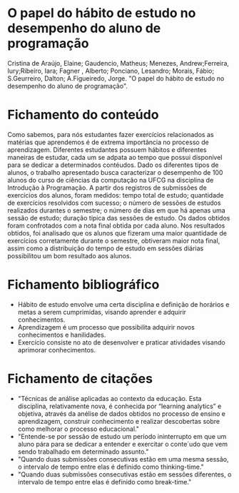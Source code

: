 #  O papel do hábito de estudo no desempenho do aluno de programação
Cristina de Araújo, Elaine; Gaudencio, Matheus; Menezes, Andrew;Ferreira, Iury;Ribeiro, Iara; Fagner , Alberto; Ponciano, Lesandro; Morais, Fábio; S.Geurreiro, Dalton; A.Figueiredo, Jorge. "O papel do hábito de estudo no desempenho do aluno de programação".
# Fichamento do conteúdo
Como sabemos, para nós estudantes fazer exercícios relacionados as matérias que aprendemos é de extrema importância no processo de aprendizagem. Diferentes estudantes possuem hábitos e diferentes maneiras de estudar, cada um se adpata ao tempo que possui disponível para se dedicar a determinados contéudos. Dado os diferentes tipos de alunos, o trabalho apresentado busca caracterizar o desempenho de 100 alunos do curso de ciências da computação na UFCG na disciplina de Introdução à Programação.  A partir dos registros de submissões de exercícios dos alunos, foram medidos: tempo total de estudo; quantidade de exercícios resolvidos com sucesso; o número de sessões de estudos realizados durantes o semestre; o número de dias em que há apenas uma sessão de estudo; duração típica das sessões de estudo. Os dados obtidos foram confrotados com a nota final obtida por cada aluno. Nos resultados obtidos, foi analisado que os alunos que fizeram uma maior quantidade de exercícios corretamente durante o semestre, obtiveram maior nota final, assim como a distribuição do tempo de estudo em sessões diárias possibilitou um bom resultado aos alunos.
# Fichamento bibliográfico
- Hábito de estudo envolve uma certa disciplina e definição de horários e metas a serem cumprimidas, visando aprender e adquirir conhecimentos.
- Aprendizagem é um processo que possibilita adquirir novos conhecimentos e hanilidades.
- Exercício consiste no ato de desenvolver e praticar atividades visando aprimorar conhecimentos.
# Fichamento de citações
- "Técnicas de análise aplicadas ao contexto da educação. Esta disciplina, relativamente nova, é conhecida por “learning analytics” e objetiva, através da anélise de dados obtidos no processo de ensino e aprendizagem, construir conhecimento e realizar descobertas sobre como melhorar o processo educacional."
- "Entende-se por sessão de estudo um período ininterrupto em que um aluno pára para se dedicar a entender e exercitar o conte´udo que vem sendo trabalhado em determinado assunto."
- "Quando duas submissões consecutivas estão em uma mesma sessão, o intervalo de tempo entre elas é definido como thinking-time."
- "Quando duas submissões consecutivas estão em sessões diferentes, o intervalo de tempo entre elas é definido como break-time."
